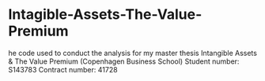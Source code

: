 # Intagible-Assets-The-Value-Premium
he code used to conduct the analysis for my master thesis Intangible Assets &amp; The Value Premium (Copenhagen Business School) Student number: S143783 Contract number: 41728
